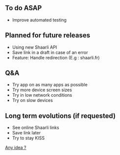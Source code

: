 
## To do ASAP
- Improve automated testing

## Planned for future releases
- Using new Shaarli API
- Save link in a draft in case of an error
- Feature: Handle redirection (E.g : shaarli.fr)

## Q&A
- Try app on as many apps as possible
- Try more device screen sizes
- Try in low network conditions
- Try on slow devices

## Long term evolutions (if requested)
- See online Shaarli links
- Save link later
- Try to stay KISS

[Any idea ?](https://github.com/dimtion/Shaarlier/issues)
